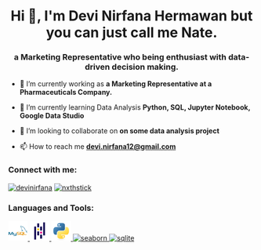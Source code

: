 <h1 align="center">Hi 👋, I'm Devi Nirfana Hermawan but you can just call me Nate.</h1>
<h3 align="center">a Marketing Representative who being enthusiast with data-driven decision making.</h3>

- 🔭 I’m currently working as **a Marketing Representative at a Pharmaceuticals Company.**

- 🌱 I’m currently learning Data Analysis **Python, SQL, Jupyter Notebook, Google Data Studio**

- 👯 I’m looking to collaborate on **on some data analysis project**

- 📫 How to reach me **devi.nirfana12@gmail.com**

<h3 align="left">Connect with me:</h3>
<p align="left">
<a href="https://linkedin.com/in/devinirfana" target="blank"><img align="center" src="https://raw.githubusercontent.com/rahuldkjain/github-profile-readme-generator/master/src/images/icons/Social/linked-in-alt.svg" alt="devinirfana" height="30" width="40" /></a>
<a href="https://instagram.com/nxthstick" target="blank"><img align="center" src="https://raw.githubusercontent.com/rahuldkjain/github-profile-readme-generator/master/src/images/icons/Social/instagram.svg" alt="nxthstick" height="30" width="40" /></a>
</p>

<h3 align="left">Languages and Tools:</h3>
<p align="left"> <a href="https://www.mysql.com/" target="_blank" rel="noreferrer"> <img src="https://raw.githubusercontent.com/devicons/devicon/master/icons/mysql/mysql-original-wordmark.svg" alt="mysql" width="40" height="40"/> </a> <a href="https://pandas.pydata.org/" target="_blank" rel="noreferrer"> <img src="https://raw.githubusercontent.com/devicons/devicon/2ae2a900d2f041da66e950e4d48052658d850630/icons/pandas/pandas-original.svg" alt="pandas" width="40" height="40"/> </a> <a href="https://www.python.org" target="_blank" rel="noreferrer"> <img src="https://raw.githubusercontent.com/devicons/devicon/master/icons/python/python-original.svg" alt="python" width="40" height="40"/> </a> <a href="https://seaborn.pydata.org/" target="_blank" rel="noreferrer"> <img src="https://seaborn.pydata.org/_images/logo-mark-lightbg.svg" alt="seaborn" width="40" height="40"/> </a> <a href="https://www.sqlite.org/" target="_blank" rel="noreferrer"> <img src="https://www.vectorlogo.zone/logos/sqlite/sqlite-icon.svg" alt="sqlite" width="40" height="40"/> </a> </p>
